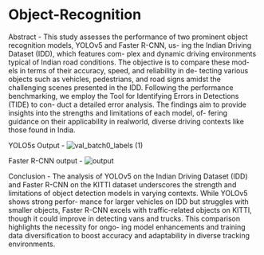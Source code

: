 # Object-Recognition

Abstract - This study assesses the performance of two prominent object recognition models, YOLOv5 and Faster R-CNN, us- ing the Indian Driving Dataset (IDD), which features com- plex and dynamic driving environments typical of Indian road conditions. The objective is to compare these mod- els in terms of their accuracy, speed, and reliability in de- tecting various objects such as vehicles, pedestrians, and road signs amidst the challenging scenes presented in the IDD. Following the performance benchmarking, we employ the Tool for Identifying Errors in Detections (TIDE) to con- duct a detailed error analysis. The findings aim to provide insights into the strengths and limitations of each model, of- fering guidance on their applicability in realworld, diverse driving contexts like those found in India.

YOLO5s Output -
![val_batch0_labels (1)](https://github.com/simran21205/Object-Recognition/assets/108448487/b1651caa-8176-4e83-938b-38c4d0c2cbca)

Faster R-CNN output -
![output](https://github.com/simran21205/Object-Recognition/assets/108448487/5ba78dba-d5a4-4e1a-8ddb-077f96836bc9)

Conclusion - The analysis of YOLOv5 on the Indian Driving Dataset (IDD) and Faster R-CNN on the KITTI dataset underscores the strength and limitations of object detection models in varying contexts. While YOLOv5 shows strong perfor- mance for larger vehicles on IDD but struggles with smaller objects, Faster R-CNN excels with traffic-related objects on KITTI, though it could improve in detecting vans and trucks. This comparison highlights the necessity for ongo- ing model enhancements and training data diversification to boost accuracy and adaptability in diverse tracking environments.
